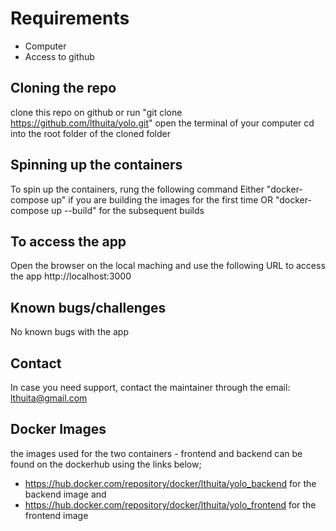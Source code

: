 # Requirements
  - Computer
  - Access to github
## Cloning the repo 
 clone this repo on github or
 run "git clone https://github.com/lthuita/yolo.git"
 open the terminal of your computer
 cd into the root folder of the cloned folder

## Spinning up the containers 
 To spin up the containers, rung the following command
 Either 
  "docker-compose up" if you are building the images for the first time OR
  "docker-compose up --build" for the subsequent builds

## To access the app
  Open the browser on the local maching and use the following URL to access the app
  http://localhost:3000

## Known bugs/challenges
  No known bugs with the app

## Contact
  In case you need support, contact the maintainer through the email: lthuita@gmail.com

## Docker Images
the images used for the two containers - frontend and backend can be found on the dockerhub using the links below;
- https://hub.docker.com/repository/docker/lthuita/yolo_backend   for the backend image and
- https://hub.docker.com/repository/docker/lthuita/yolo_frontend   for the frontend image